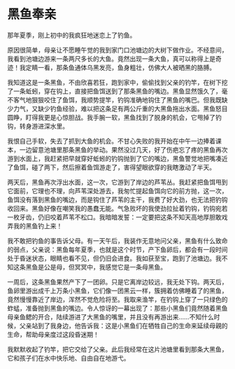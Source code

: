 # 黑鱼奉亲

那年夏季，刚上初中的我疯狂地迷恋上了钓鱼。 

原因很简单，母亲让不愿睡午觉的我到家门口池塘边的大树下做作业。不经意间，我看到池塘边游来一条两尺多长的大鱼。竟然出现一条大鱼，真可以称得上是奇迹！我定睛一看，那条鱼通体乌黑发亮，鱼身粗壮，仿佛大人被晒黑的胳膊。 

我知道这是一条黑鱼，不由欣喜若狂，跑到家中，偷偷找到父亲的钓竿，在树下挖了一条蚯蚓，穿在钩上，直接把鱼饵送到了那条黑鱼的嘴边。黑鱼显然饿久了，毫不客气地狠狠咬住了鱼饵，我顺势提竿，钓钩准确地钩住了黑鱼的嘴巴。但我既缺少力气，又缺少钓鱼经验，难以把这条足有两公斤重的大黑鱼拖出水面。黑鱼怒目圆睁，盯得我更是心惊胆战。我手腕一软，黑鱼找到了脱身的机会，它甩掉了钓钩，转身游进深水里。 

我恨自己手软，失去了抓到大鱼的机会。不甘心失败的我开始在中午一边捧着课本，一边留意池塘里那条黑鱼的举动。果然没过几天，好了伤疤忘了疼的黑鱼再次游到水面上，我赶紧把早就穿好蚯蚓的钓钩抛到了它的嘴边，黑鱼警觉地把嘴凑近了鱼饵，碰了两下，然后擦着鱼饵游走了，害得望眼欲穿的我瞎激动了半天。 

两天后，黑鱼再次浮出水面，这一次，它游到了岸边的芦苇丛。我赶紧把鱼饵甩到它面前，它理也不理，向芦苇深处游去，我匆忙提起鱼饵向它的前方抛，这一次，鱼饵没有落到黑鱼的嘴边，而是钩住了芦苇的主干，我费了好大劲，也无法把钓钩收回来。黑鱼好像在嘲笑我的愚蠢无能。气急败坏的我使劲拉扯着钓钩，钓钩宛若一枚牙齿，仍旧咬着芦苇不松口。我暗暗发誓：一定要把这条不知天高地厚胆敢戏弄我的黑鱼钓上来！ 

我不敢把钓鱼的事告诉父母。有一天午后，我装作无意地问父亲，黑鱼有什么致命的弱点，父亲说：黑鱼每年夏季，也就是这个时节，产下鱼卵后，都会有一段时间处于昏迷状态，眼睛也看不见，但仍旧会进食。我如获至宝，跑到了池塘边。我不知这条黑鱼是公是母，但冥冥中，我感觉它是一条母黑鱼。 

一周后，这条黑鱼果然产下了一团卵。只是它离岸边较远，我无处下钩。两天后，鱼卵里游出成千上万条小黑鱼，它们像一团黑云一样，簇拥着仿佛睡着了的黑鱼，竟然慢慢靠近了岸边，浑然不觉危险将至。我取来渔竿，在钓钩上穿了一只绿色的蚱蜢，准备抛到黑鱼的嘴边。令人惊讶的一幕出现了：那些小黑鱼们竟然随着黑鱼母亲鱼鳃的开合，陆续游进了大黑鱼的嘴里，并且没有再游出来……不知什么时候，父亲站到了我身边，他告诉我：这是小黑鱼们在牺牲自己的生命来延续母親的生命，帮助母亲度过这段昏迷期！ 

我默默收起了钓竿，把它交给了父亲。此后我经常在这片池塘里看到那条大黑鱼，它和孩子们在水中快乐地、自由自在地游弋。